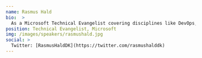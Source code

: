 ```yaml
---
name: Rasmus Hald
bio:  >
  As a Microsoft Technical Evangelist covering disciplines like DevOps, Infrastructure Modernization and Cloudification, Rasmus is part of a team of ninjas that travel this great planet to spread the word about awesome technology by Microsoft.
position: Technical Evangelist, Microsoft
img: /images/speakers/rasmushald.jpg
social: >
  Twitter: [RasmusHaldDK](https://twitter.com/rasmushalddk)
---
```

